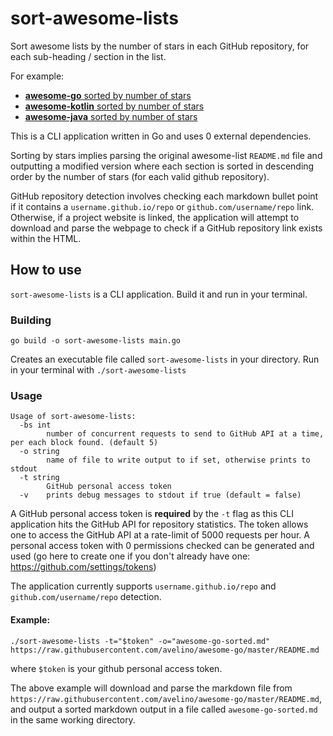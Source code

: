 # sort-awesome-lists

Sort awesome lists by the number of stars in each GitHub repository, for each sub-heading / section in the list.

For example:
  - [**awesome-go** sorted by number of stars](https://gist.github.com/kvnxiao/cb432fca8cd9b59e325286b8f33cf53d)
  - [**awesome-kotlin** sorted by number of stars](https://gist.github.com/kvnxiao/5f809440525304c918b553b4bbc8cd73)
  - [**awesome-java** sorted by number of stars](https://gist.github.com/kvnxiao/dfea78544dd74953453ba74f6e59ee6f)

This is a CLI application written in Go and uses 0 external dependencies.

Sorting by stars implies parsing the original awesome-list `README.md` file and outputting a modified version where each section is sorted in descending order by the number of stars (for each valid github repository).

GitHub repository detection involves checking each markdown bullet point if it contains a `username.github.io/repo` or `github.com/username/repo` link. Otherwise, if a project website is linked, the application will attempt to download and parse the webpage to check if a GitHub repository link exists within the HTML.

## How to use

`sort-awesome-lists` is a CLI application. Build it and run in your terminal.

### Building

```
go build -o sort-awesome-lists main.go
```

Creates an executable file called `sort-awesome-lists` in your directory. Run in your terminal with `./sort-awesome-lists`

### Usage

```
Usage of sort-awesome-lists:
  -bs int
        number of concurrent requests to send to GitHub API at a time, per each block found. (default 5)
  -o string
        name of file to write output to if set, otherwise prints to stdout
  -t string
        GitHub personal access token
  -v    prints debug messages to stdout if true (default = false)
```

A GitHub personal access token is **required** by the `-t` flag as this CLI application hits the GitHub API for repository statistics. The token allows one to access the GitHub API at a rate-limit of 5000 requests per hour. A personal access token with 0 permissions checked can be generated and used (go here to create one if you don't already have one: https://github.com/settings/tokens)

The application currently supports `username.github.io/repo` and `github.com/username/repo` detection.

#### Example:

```
./sort-awesome-lists -t="$token" -o="awesome-go-sorted.md" https://raw.githubusercontent.com/avelino/awesome-go/master/README.md
```
where `$token` is your github personal access token.

The above example will download and parse the markdown file from `https://raw.githubusercontent.com/avelino/awesome-go/master/README.md`, and output a sorted markdown output in a file called `awesome-go-sorted.md` in the same working directory.
